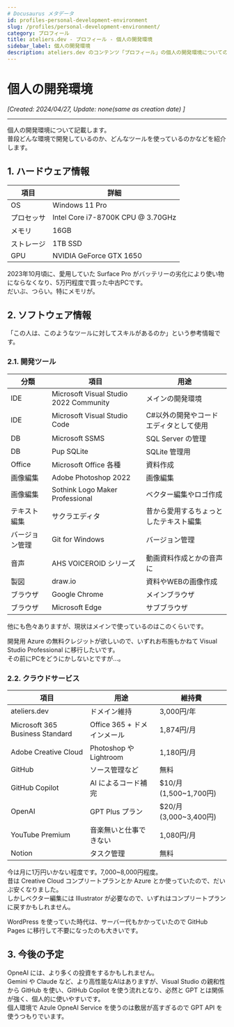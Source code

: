 ```yaml
---
# Docusaurus メタデータ
id: profiles-personal-development-environment
slug: /profiles/personal-development-environment/
category: プロフィール
title: ateliers.dev - プロフィール - 個人の開発環境
sidebar_label: 個人の開発環境
description: ateliers.dev のコンテンツ「プロフィール」の個人の開発環境についてのページです。
---
```


# 個人の開発環境
*[Created: 2024/04/27, Update: none(same as creation date) ]*

---

個人の開発環境について記載します。  
普段どんな環境で開発しているのか、どんなツールを使っているのかなどを紹介します。

## 1. ハードウェア情報

| 項目 | 詳細 |
| --- | --- |
| OS | Windows 11 Pro |
| プロセッサ | Intel Core  i7-8700K CPU @ 3.70GHz |
| メモリ | 16GB |
| ストレージ | 1TB SSD |
| GPU | NVIDIA GeForce GTX 1650 |

2023年10月頃に、愛用していた Surface Pro がバッテリーの劣化により使い物にならなくなり、5万円程度で買った中古PCです。  
だいぶ、つらい。特にメモリが。

## 2. ソフトウェア情報

「この人は、このようなツールに対してスキルがあるのか」という参考情報です。

### 2.1. 開発ツール

| 分類 | 項目 | 用途 |
| --- | --- | --- |
| IDE | Microsoft Visual Studio 2022 Community | メインの開発環境 |
| IDE | Microsoft Visual Studio Code | C#以外の開発やコードエディタとして使用 |
| DB | Microsoft SSMS | SQL Server の管理 |
| DB | Pup SQLite | SQLite 管理用 | 
| Office | Microsoft Office 各種 | 資料作成 |
| 画像編集 | Adobe Photoshop 2022| 画像編集 |
| 画像編集 | Sothink Logo Maker Professional | ベクター編集やロゴ作成 |
| テキスト編集 | サクラエディタ | 昔から愛用するちょっとしたテキスト編集 |
| バージョン管理 | Git for Windows | バージョン管理 |
| 音声 | AHS VOICEROID シリーズ | 動画資料作成とかの音声に |
| 製図 | draw.io | 資料やWEBの画像作成 |
| ブラウザ | Google Chrome | メインブラウザ |
| ブラウザ | Microsoft Edge | サブブラウザ |

他にも色々ありますが、現状はメインで使っているのはこのくらいです。

開発用 Azure の無料クレジットが欲しいので、いずれお布施もかねて Visual Studio Professional に移行したいです。  
その前にPCをどうにかしないとですが…。

### 2.2. クラウドサービス

| 項目 | 用途 | 維持費 |
| --- | --- | --- |
| ateliers.dev | ドメイン維持 | 3,000円/年 |
| Microsoft 365 Business Standard | Office 365 + ドメインメール | 1,874円/月 |
| Adobe Creative Cloud | Photoshop や Lightroom | 1,180円/月 |
| GitHub | ソース管理など | 無料 |
| GitHub Copilot | AI によるコード補完 | $10/月 (1,500~1,700円) |
| OpenAI | GPT Plus プラン | $20/月 (3,000~3,400円) |
| YouTube Premium | 音楽無いと仕事できない | 1,080円/月 |
| Notion | タスク管理 | 無料 |

今は月に1万円いかない程度です。7,000~8,000円程度。  
昔は Creative Cloud コンプリートプランとか Azure とか使っていたので、だいぶ安くなりました。  
しかしベクター編集には Illustrator が必要なので、いずれはコンプリートプランに戻すかもしれません。

WordPress を使っていた時代は、サーバー代もかかっていたので GitHub Pages に移行して不要になったのも大きいです。

## 3. 今後の予定

OpneAI には、より多くの投資をするかもしれません。  
Gemini や Claude など、より高性能なAIはありますが、Visual Studio の親和性から GitHub を使い、GitHub Copilot を使う流れとなり、必然と GPT とは関係が強く、個人的に使いやすいです。  
個人環境で Azule OpneAI Service を使うのは敷居が高すぎるので GPT API を使うつもりでいます。
